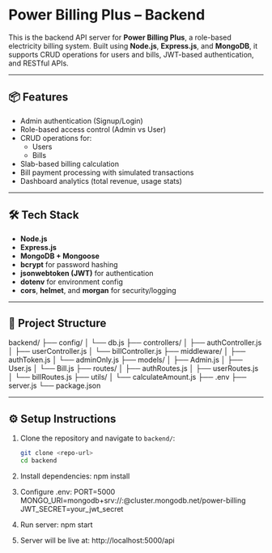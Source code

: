 # Power Billing Plus – Backend

This is the backend API server for **Power Billing Plus**, a role-based electricity billing system. Built using **Node.js**, **Express.js**, and **MongoDB**, it supports CRUD operations for users and bills, JWT-based authentication, and RESTful APIs.

---

## 📦 Features

- Admin authentication (Signup/Login)
- Role-based access control (Admin vs User)
- CRUD operations for:
  - Users
  - Bills
- Slab-based billing calculation
- Bill payment processing with simulated transactions
- Dashboard analytics (total revenue, usage stats)

---

## 🛠️ Tech Stack

- **Node.js**
- **Express.js**
- **MongoDB + Mongoose**
- **bcrypt** for password hashing
- **jsonwebtoken (JWT)** for authentication
- **dotenv** for environment config
- **cors**, **helmet**, and **morgan** for security/logging

---

## 📂 Project Structure
backend/
├── config/
│ └── db.js
├── controllers/
│ ├── authController.js
│ ├── userController.js
│ └── billController.js
├── middleware/
│ ├── authToken.js
│ └── adminOnly.js
├── models/
│ ├── Admin.js
│ ├── User.js
│ └── Bill.js
├── routes/
│ ├── authRoutes.js
│ ├── userRoutes.js
│ └── billRoutes.js
├── utils/
│ └── calculateAmount.js
├── .env
├── server.js
└── package.json



---

## ⚙️ Setup Instructions

1. Clone the repository and navigate to `backend/`:
   ```bash
   git clone <repo-url>
   cd backend
2. Install dependencies:
   npm install

3. Configure .env:
   PORT=5000
   MONGO_URI=mongodb+srv://<user>:<password>@cluster.mongodb.net/power-billing
   JWT_SECRET=your_jwt_secret

4. Run server:
   npm start

5. Server will be live at:
    http://localhost:5000/api